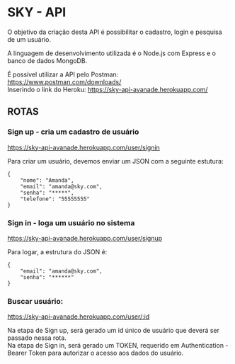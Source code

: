# SKY - API

O objetivo da criação desta API é possibilitar o cadastro, login e pesquisa de um usuário.<br>

A linguagem de desenvolvimento utilizada é o Node.js com Express e o banco de dados MongoDB.<br>

É possível utilizar a API pelo Postman: https://www.postman.com/downloads/<br>
Inserindo o link do Heroku: https://sky-api-avanade.herokuapp.com/ <br>

## ROTAS

### Sign up - cria um cadastro de usuário <br>
https://sky-api-avanade.herokuapp.com/user/signin<br>

Para criar um usuário, devemos enviar um JSON com a seguinte estutura:<br>

```
{
	"nome": "Amanda",
	"email": "amanda@sky.com",
	"senha": "*****",
	"telefone": "55555555"
}
```

### Sign in - loga um usuário no sistema<br>
https://sky-api-avanade.herokuapp.com/user/signup<br>

Para logar, a estrutura do JSON é:


```
{
	"email": "amanda@sky.com",
	"senha": "******"
}
```


### Buscar usuário:<br>
https://sky-api-avanade.herokuapp.com/user/:id<br>

Na etapa de Sign up, será gerado um id único de usuário que deverá ser passado nessa rota.<br>
Na etapa de Sign in, será gerado um TOKEN, requerido em Authentication - Bearer Token para autorizar o acesso aos dados do usuário.

